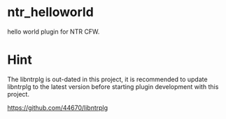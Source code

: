 ntr_helloworld
==============

hello world plugin for NTR CFW.

Hint
==============
The libntrplg is out-dated in this project, it is recommended to update libntrplg to the latest version before starting plugin development with this project.

https://github.com/44670/libntrplg

